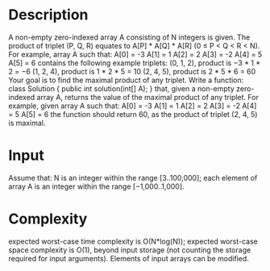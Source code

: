 Description
=======================

A non-empty zero-indexed array A consisting of N integers is given. The product of triplet (P, Q, R) equates to A[P] * A[Q] * A[R] (0 ≤ P < Q < R < N).
For example, array A such that:
  A[0] = -3
  A[1] = 1
  A[2] = 2
  A[3] = -2
  A[4] = 5
  A[5] = 6
contains the following example triplets:
(0, 1, 2), product is −3 * 1 * 2 = −6
(1, 2, 4), product is 1 * 2 * 5 = 10
(2, 4, 5), product is 2 * 5 * 6 = 60
Your goal is to find the maximal product of any triplet.
Write a function:
class Solution { public int solution(int[] A); }
that, given a non-empty zero-indexed array A, returns the value of the maximal product of any triplet.
For example, given array A such that:
  A[0] = -3
  A[1] = 1
  A[2] = 2
  A[3] = -2
  A[4] = 5
  A[5] = 6
the function should return 60, as the product of triplet (2, 4, 5) is maximal.

Input
=======================

Assume that:
N is an integer within the range [3..100,000];
each element of array A is an integer within the range [−1,000..1,000].

Complexity
=======================

expected worst-case time complexity is O(N*log(N));
expected worst-case space complexity is O(1), beyond input storage (not counting the storage required for input arguments).
Elements of input arrays can be modified.